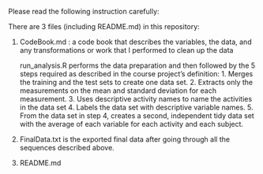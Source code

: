 Please read the following instruction carefully:

There are 3 files (including README.md) in this repository:

1. CodeBook.md : a code book that describes the variables, the data, and any transformations or work that I performed to clean up the data

      run_analysis.R performs the data preparation and then followed by the 5 steps required as described in the course project’s definition:
          1. Merges the training and the test sets to create one data set.
          2. Extracts only the measurements on the mean and standard deviation for each measurement.
          3. Uses descriptive activity names to name the activities in the data set
          4. Labels the data set with descriptive variable names.
          5. From the data set in step 4, creates a second, independent tidy data set with the average of each variable for each activity and each subject.
2. FinalData.txt is the exported final data after going through all the sequences described above.
3. README.md
